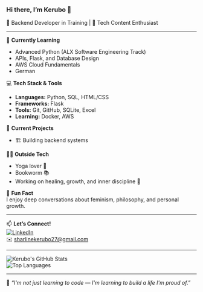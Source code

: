 ### Hi there, I’m Kerubo 👋  
🧠 Backend Developer in Training | 🚀 Tech Content Enthusiast

---

🌱 **Currently Learning**  
- Advanced Python (ALX Software Engineering Track)  
- APIs, Flask, and Database Design  
- AWS Cloud Fundamentals  
- German  
  

💻 **Tech Stack & Tools**  
- **Languages:** Python, SQL, HTML/CSS  
- **Frameworks:** Flask  
- **Tools:** Git, GitHub, SQLite, Excel  
- **Learning:** Docker, AWS  

🔭 **Current Projects**  
- 🏗️ Building backend systems  


🧘‍♀️ **Outside Tech**  
- Yoga lover 🧘  
- Bookworm 📚  
- Working on healing, growth, and inner discipline 🌱  

📣 **Fun Fact**  
I enjoy deep conversations about feminism, philosophy, and personal growth.

---

📫 **Let’s Connect!**  
[![LinkedIn](https://img.shields.io/badge/LinkedIn-blue?style=flat&logo=linkedin)](https://www.linkedin.com/in/sharline-osoro-099245250/)  
✉️ sharlinekerubo27@gmail.com

---

![Kerubo's GitHub Stats](https://github-readme-stats.vercel.app/api?username=skkooo27&show_icons=true&theme=gruvbox)  
![Top Languages](https://github-readme-stats.vercel.app/api/top-langs/?username=skkooo27&layout=compact&theme=gruvbox)

---

🧭 _“I'm not just learning to code — I'm learning to build a life I'm proud of.”_

